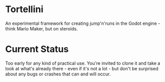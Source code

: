 # Tortellini
An experimental framework for creating jump'n'runs in the Godot engine - think Mario Maker, but on steroids.

# Current Status
Too early for any kind of practical use. You're invited to clone it and take a look at what's already there - even if it's not a lot - but don't be surprised about any bugs or crashes that can and will occur.